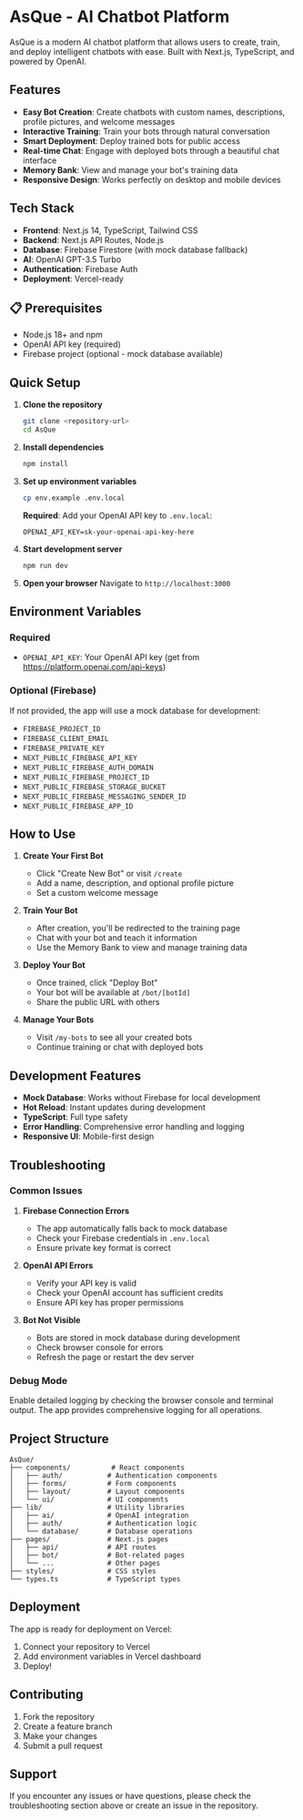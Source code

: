# AsQue - AI Chatbot Platform

AsQue is a modern AI chatbot platform that allows users to create, train, and deploy intelligent chatbots with ease. Built with Next.js, TypeScript, and powered by OpenAI.

## Features

- **Easy Bot Creation**: Create chatbots with custom names, descriptions, profile pictures, and welcome messages
- **Interactive Training**: Train your bots through natural conversation
- **Smart Deployment**: Deploy trained bots for public access
- **Real-time Chat**: Engage with deployed bots through a beautiful chat interface
- **Memory Bank**: View and manage your bot's training data
- **Responsive Design**: Works perfectly on desktop and mobile devices

## Tech Stack

- **Frontend**: Next.js 14, TypeScript, Tailwind CSS
- **Backend**: Next.js API Routes, Node.js
- **Database**: Firebase Firestore (with mock database fallback)
- **AI**: OpenAI GPT-3.5 Turbo
- **Authentication**: Firebase Auth
- **Deployment**: Vercel-ready

## 📋 Prerequisites

- Node.js 18+ and npm
- OpenAI API key (required)
- Firebase project (optional - mock database available)

## Quick Setup

1. **Clone the repository**
   ```bash
   git clone <repository-url>
   cd AsQue
   ```

2. **Install dependencies**
   ```bash
   npm install
   ```

3. **Set up environment variables**
   ```bash
   cp env.example .env.local
   ```
   
   **Required**: Add your OpenAI API key to `.env.local`:
   ```
   OPENAI_API_KEY=sk-your-openai-api-key-here
   ```

4. **Start development server**
   ```bash
   npm run dev
   ```

5. **Open your browser**
   Navigate to `http://localhost:3000`

## Environment Variables

### Required
- `OPENAI_API_KEY`: Your OpenAI API key (get from https://platform.openai.com/api-keys)

### Optional (Firebase)
If not provided, the app will use a mock database for development:
- `FIREBASE_PROJECT_ID`
- `FIREBASE_CLIENT_EMAIL`
- `FIREBASE_PRIVATE_KEY`
- `NEXT_PUBLIC_FIREBASE_API_KEY`
- `NEXT_PUBLIC_FIREBASE_AUTH_DOMAIN`
- `NEXT_PUBLIC_FIREBASE_PROJECT_ID`
- `NEXT_PUBLIC_FIREBASE_STORAGE_BUCKET`
- `NEXT_PUBLIC_FIREBASE_MESSAGING_SENDER_ID`
- `NEXT_PUBLIC_FIREBASE_APP_ID`

## How to Use

1. **Create Your First Bot**
   - Click "Create New Bot" or visit `/create`
   - Add a name, description, and optional profile picture
   - Set a custom welcome message

2. **Train Your Bot**
   - After creation, you'll be redirected to the training page
   - Chat with your bot and teach it information
   - Use the Memory Bank to view and manage training data

3. **Deploy Your Bot**
   - Once trained, click "Deploy Bot"
   - Your bot will be available at `/bot/[botId]`
   - Share the public URL with others

4. **Manage Your Bots**
   - Visit `/my-bots` to see all your created bots
   - Continue training or chat with deployed bots

## Development Features

- **Mock Database**: Works without Firebase for local development
- **Hot Reload**: Instant updates during development
- **TypeScript**: Full type safety
- **Error Handling**: Comprehensive error handling and logging
- **Responsive UI**: Mobile-first design

## Troubleshooting

### Common Issues

1. **Firebase Connection Errors**
   - The app automatically falls back to mock database
   - Check your Firebase credentials in `.env.local`
   - Ensure private key format is correct

2. **OpenAI API Errors**
   - Verify your API key is valid
   - Check your OpenAI account has sufficient credits
   - Ensure API key has proper permissions

3. **Bot Not Visible**
   - Bots are stored in mock database during development
   - Check browser console for errors
   - Refresh the page or restart the dev server

### Debug Mode

Enable detailed logging by checking the browser console and terminal output. The app provides comprehensive logging for all operations.

## Project Structure

```
AsQue/
├── components/          # React components
│   ├── auth/           # Authentication components
│   ├── forms/          # Form components
│   ├── layout/         # Layout components
│   └── ui/             # UI components
├── lib/                # Utility libraries
│   ├── ai/             # OpenAI integration
│   ├── auth/           # Authentication logic
│   └── database/       # Database operations
├── pages/              # Next.js pages
│   ├── api/            # API routes
│   ├── bot/            # Bot-related pages
│   └── ...             # Other pages
├── styles/             # CSS styles
└── types.ts            # TypeScript types
```

## Deployment

The app is ready for deployment on Vercel:

1. Connect your repository to Vercel
2. Add environment variables in Vercel dashboard
3. Deploy!

## Contributing

1. Fork the repository
2. Create a feature branch
3. Make your changes
4. Submit a pull request

## Support

If you encounter any issues or have questions, please check the troubleshooting section above or create an issue in the repository. 

